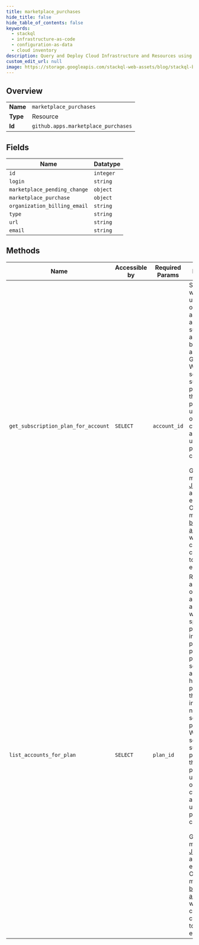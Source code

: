 ```yaml
---
title: marketplace_purchases
hide_title: false
hide_table_of_contents: false
keywords:
  - stackql
  - infrastructure-as-code
  - configuration-as-data
  - cloud inventory
description: Query and Deploy Cloud Infrastructure and Resources using SQL
custom_edit_url: null
image: https://storage.googleapis.com/stackql-web-assets/blog/stackql-blog-post-featured-image.png
---
```

  
    

## Overview
<table><tbody>
<tr><td><b>Name</b></td><td><code>marketplace_purchases</code></td></tr>
<tr><td><b>Type</b></td><td>Resource</td></tr>
<tr><td><b>Id</b></td><td><code>github.apps.marketplace_purchases</code></td></tr>
</tbody></table>

## Fields
| Name | Datatype |
| ---- | -------- |
| `id` | `integer` |
| `login` | `string` |
| `marketplace_pending_change` | `object` |
| `marketplace_purchase` | `object` |
| `organization_billing_email` | `string` |
| `type` | `string` |
| `url` | `string` |
| `email` | `string` |
## Methods
| Name | Accessible by | Required Params | Description |
| ---- | ------------- | --------------- | ----------- |
| `get_subscription_plan_for_account` | `SELECT` | `account_id` | Shows whether the user or organization account actively subscribes to a plan listed by the authenticated GitHub App. When someone submits a plan change that won't be processed until the end of their billing cycle, you will also see the upcoming pending change.<br /><br />GitHub Apps must use a [JWT](https://docs.github.com/apps/building-github-apps/authenticating-with-github-apps/#authenticating-as-a-github-app) to access this endpoint. OAuth Apps must use [basic authentication](https://docs.github.com/rest/overview/other-authentication-methods#basic-authentication) with their client ID and client secret to access this endpoint. |
| `list_accounts_for_plan` | `SELECT` | `plan_id` | Returns user and organization accounts associated with the specified plan, including free plans. For per-seat pricing, you see the list of accounts that have purchased the plan, including the number of seats purchased. When someone submits a plan change that won't be processed until the end of their billing cycle, you will also see the upcoming pending change.<br /><br />GitHub Apps must use a [JWT](https://docs.github.com/apps/building-github-apps/authenticating-with-github-apps/#authenticating-as-a-github-app) to access this endpoint. OAuth Apps must use [basic authentication](https://docs.github.com/rest/overview/other-authentication-methods#basic-authentication) with their client ID and client secret to access this endpoint. |
